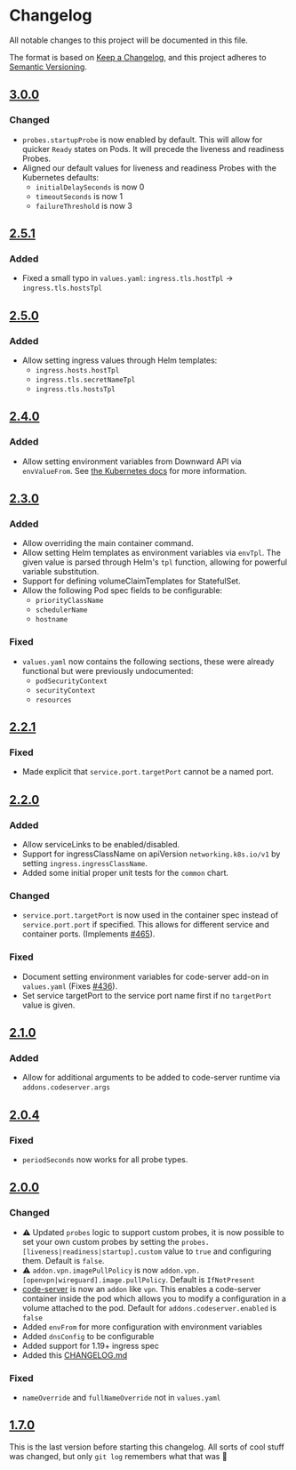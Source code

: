 # Changelog
All notable changes to this project will be documented in this file.

The format is based on [Keep a Changelog](https://keepachangelog.com/en/1.0.0/),
and this project adheres to [Semantic Versioning](https://semver.org/spec/v2.0.0.html).

## [3.0.0]

### Changed

- `probes.startupProbe` is now enabled by default. This will allow for quicker `Ready` states on Pods. It will precede the liveness and readiness Probes.
- Aligned our default values for liveness and readiness Probes with the Kubernetes defaults:
  - `initialDelaySeconds` is now 0
  - `timeoutSeconds` is now 1
  - `failureThreshold` is now 3

## [2.5.1]

### Added

- Fixed a small typo in `values.yaml`: `ingress.tls.hostTpl` -> `ingress.tls.hostsTpl`

## [2.5.0]

### Added

- Allow setting ingress values through Helm templates:
  - `ingress.hosts.hostTpl`
  - `ingress.tls.secretNameTpl`
  - `ingress.tls.hostsTpl`

## [2.4.0]

### Added

- Allow setting environment variables from Downward API via `envValueFrom`. See [the Kubernetes docs](https://kubernetes.io/docs/tasks/inject-data-application/environment-variable-expose-pod-information/) for more information.

## [2.3.0]

### Added

- Allow overriding the main container command.
- Allow setting Helm templates as environment variables via `envTpl`. The given value is parsed through Helm's `tpl` function, allowing for powerful variable substitution.
- Support for defining volumeClaimTemplates for StatefulSet.
- Allow the following Pod spec fields to be configurable:
  - `priorityClassName`
  - `schedulerName`
  - `hostname`

### Fixed

- `values.yaml` now contains the following sections, these were already functional but were previously undocumented:
  - `podSecurityContext`
  - `securityContext`
  - `resources`

## [2.2.1]

### Fixed

- Made explicit that `service.port.targetPort` cannot be a named port.

## [2.2.0]

### Added

- Allow serviceLinks to be enabled/disabled.
- Support for ingressClassName on apiVersion `networking.k8s.io/v1` by setting `ingress.ingressClassName`.
- Added some initial proper unit tests for the `common` chart.

### Changed

- `service.port.targetPort` is now used in the container spec instead of `service.port.port` if specified. This allows for different service and container ports. (Implements [#465](https://github.com/k8s-at-home/charts/issues/465)).

### Fixed

- Document setting environment variables for code-server add-on in `values.yaml` (Fixes [#436](https://github.com/k8s-at-home/charts/issues/436)).
- Set service targetPort to the service port name first if no `targetPort` value is given.

## [2.1.0]

### Added

- Allow for additional arguments to be added to code-server runtime via `addons.codeserver.args`

## [2.0.4]

### Fixed

- `periodSeconds` now works for all probe types.

## [2.0.0]

### Changed

- :warning: Updated `probes` logic to support custom probes, it is now possible to set your own custom probes by setting the `probes.[liveness|readiness|startup].custom` value to `true` and configuring them. Default is `false`.
- :warning: `addon.vpn.imagePullPolicy` is now `addon.vpn.[openvpn|wireguard].image.pullPolicy`. Default is `IfNotPresent`
- [code-server](https://github.com/cdr/code-server) is now an `addon` like `vpn`. This enables a code-server container inside the pod which allows you to modify a configuration in a volume attached to the pod. Default for `addons.codeserver.enabled` is `false`
- Added `envFrom` for more configuration with environment variables
- Added `dnsConfig` to be configurable
- Added support for 1.19+ ingress spec
- Added this [CHANGELOG.md](CHANGELOG.md)

### Fixed

- `nameOverride` and `fullNameOverride` not in `values.yaml`

## [1.7.0]

This is the last version before starting this changelog. All sorts of cool stuff was changed, but only `git log` remembers what that was :slightly_frowning_face:

[3.0.0]: https://github.com/k8s-at-home/charts/tree/common-3.0.0/charts/common

[2.5.1]: https://github.com/k8s-at-home/charts/tree/common-2.5.1/charts/common

[2.5.0]: https://github.com/k8s-at-home/charts/tree/common-2.5.0/charts/common

[2.4.0]: https://github.com/k8s-at-home/charts/tree/common-2.4.0/charts/common

[2.3.0]: https://github.com/k8s-at-home/charts/tree/common-2.3.0/charts/common

[2.2.1]: https://github.com/k8s-at-home/charts/tree/common-2.2.1/charts/common

[2.2.0]: https://github.com/k8s-at-home/charts/tree/common-2.2.0/charts/common

[2.1.0]: https://github.com/k8s-at-home/charts/tree/common-2.1.0/charts/common

[2.0.4]: https://github.com/k8s-at-home/charts/tree/common-2.0.4/charts/common

[2.0.0]: https://github.com/k8s-at-home/charts/tree/common-2.0.0/charts/common

[1.7.0]: https://github.com/k8s-at-home/charts/tree/common-1.7.0/charts/common

